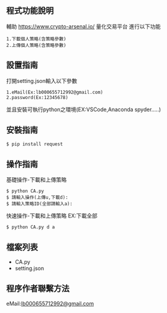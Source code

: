 ## 程式功能說明
輔助 https://www.crypto-arsenal.io/ 量化交易平台
進行以下功能
```
1.下載個人策略(含策略參數)
2.上傳個人策略(含策略參數)
```

## 設置指南
打開setting.json輸入以下參數
```
1.eMail(Ex:lb000655712992@gmail.com)
2.password(Ex:12345678)
```
並且安裝可執行python之環境(EX:VSCode,Anaconda spyder.....)

## 安裝指南

```
$ pip install request
```
	
## 操作指南
基礎操作-下載和上傳策略
```
$ python CA.py
$ 請輸入操作(上傳u,下載d):
$ 請輸入策略ID(全部請輸入a):
```
快速操作-下載和上傳策略
EX:下載全部
```
$ python CA.py d a
```
	
## 檔案列表
* CA.py
* setting.json

## 程序作者聯繫方法
eMail:lb000655712992@gmail.com